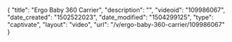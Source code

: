 {
    "title": "Ergo Baby 360 Carrier",
    "description": "",
    "videoid": "109986067",
    "date_created": "1502522023",
    "date_modified": "1504299125",
    "type": "captivate",
    "layout": "video",
    "url": "\/v\/ergo-baby-360-carrier\/109986067"
}